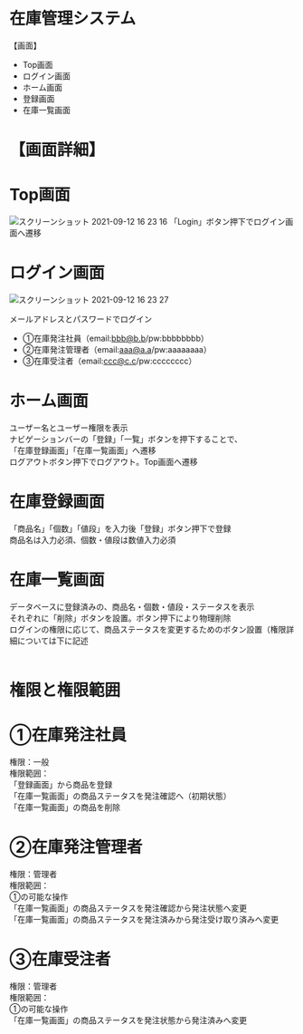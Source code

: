 # 在庫管理システム
【画面】
* Top画面
* ログイン画面
* ホーム画面
* 登録画面
* 在庫一覧画面

# 【画面詳細】
# Top画面
![スクリーンショット 2021-09-12 16 23 16](https://user-images.githubusercontent.com/73978536/132978214-e951bba0-88ac-47d9-9eee-955e4085444a.jpg)
「Login」ボタン押下でログイン画面へ遷移<br>
# ログイン画面
![スクリーンショット 2021-09-12 16 23 27](https://user-images.githubusercontent.com/73978536/132978618-2a4cc900-efdc-4c99-a816-28c380bd0f25.jpg)

メールアドレスとパスワードでログイン<br>

* ①在庫発注社員（email:bbb@b.b/pw:bbbbbbbb）
* ②在庫発注管理者（email:aaa@a.a/pw:aaaaaaaa）
* ③在庫受注者（email:ccc@c.c/pw:cccccccc）


# ホーム画面
ユーザー名とユーザー権限を表示<br>
ナビゲーションバーの「登録」「一覧」ボタンを押下することで、<br>
「在庫登録画面」「在庫一覧画面」へ遷移<br>
ログアウトボタン押下でログアウト。Top画面へ遷移<br>

# 在庫登録画面
「商品名」「個数」「値段」を入力後「登録」ボタン押下で登録<br>
商品名は入力必須、個数・値段は数値入力必須<br>

# 在庫一覧画面
データベースに登録済みの、商品名・個数・値段・ステータスを表示<br>
それぞれに「削除」ボタンを設置。ボタン押下により物理削除<br>
ログインの権限に応じて、商品ステータスを変更するためのボタン設置（権限詳細については下に記述<br><br>
# 権限と権限範囲
# ①在庫発注社員
権限：一般<br>
権限範囲：<br>
「登録画面」から商品を登録<br>
「在庫一覧画面」の商品ステータスを発注確認へ（初期状態）<br>
「在庫一覧画面」の商品を削除<br>

# ②在庫発注管理者
権限：管理者<br>
権限範囲：<br>
①の可能な操作<br>
「在庫一覧画面」の商品ステータスを発注確認から発注状態へ変更<br>
「在庫一覧画面」の商品ステータスを発注済みから発注受け取り済みへ変更<br>

# ③在庫受注者
権限：管理者<br>
権限範囲：<br>
①の可能な操作<br>
「在庫一覧画面」の商品ステータスを発注状態から発注済みへ変更<br>